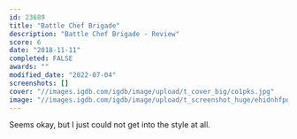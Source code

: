 ```yaml
---
id: 23689
title: "Battle Chef Brigade"
description: "Battle Chef Brigade - Review"
score: 6
date: "2018-11-11"
completed: FALSE
awards: ""
modified_date: "2022-07-04"
screenshots: []
cover: "//images.igdb.com/igdb/image/upload/t_cover_big/co1pks.jpg"
image: "//images.igdb.com/igdb/image/upload/t_screenshot_huge/ehidnhfpoci9yi4ds5am.jpg"
---
```

Seems okay, but I just could not get into the style at all.